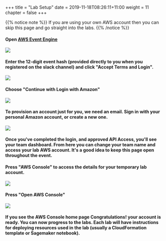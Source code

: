 +++
title = "Lab Setup"
date = 2019-11-18T08:26:11+11:00
weight = 11
chapter = false
+++

{{% notice note %}}
If you are using your own AWS account then you can skip this page and go straight into the labs.
{{% /notice %}}


#### Open [AWS Event Engine](https://dashboard.eventengine.run/)
  ![](/images/EventEngine-hash.PNG)
#### Enter the 12-digit event hash (provided directly to you when you registered on the slack channel) and click "Accept Terms and Login".
![](/images/EventEngine-Accept.png)
#### Choose "Continue with Login with Amazon"
![](/images/EventEngine-3.PNG)
#### To provision an account just for you, we need an email. Sign in with your personal Amazon account, or create a new one.
![](/images/EventEngine-4.PNG)
#### Once you've completed the login, and approved API Access, you'll see your team dashboard. From here you can change your team name and access your lab AWS account. It's a good idea to keep this page open throughout the event.
#### Press "AWS Console" to access the details for your temporary lab account.
![](/images/EventEngine-5.PNG)
#### Press "Open AWS Console"
![](/images/EventEngine-6.PNG)
#### If you see the AWS Console home page Congratulations! your account is ready. You can now progress to the labs. Each lab will have instructions for deploying resources used in the lab (usually a CloudFormation template or Sagemaker notebook). 
